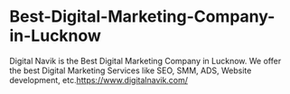 # Best-Digital-Marketing-Company-in-Lucknow
Digital Navik is the Best Digital Marketing Company in Lucknow. We offer the best Digital Marketing Services like SEO, SMM, ADS, Website development, etc.https://www.digitalnavik.com/

